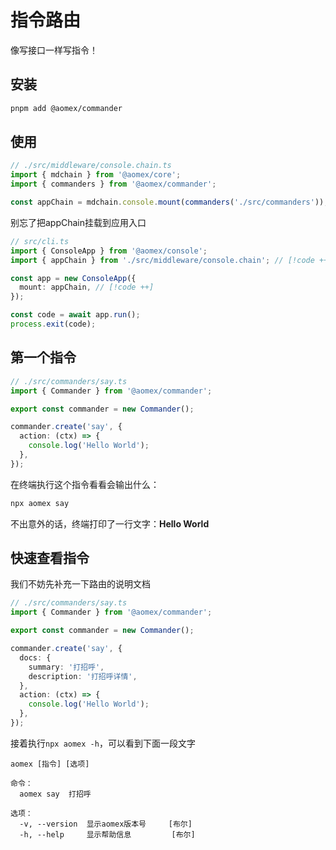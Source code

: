 # 指令路由

像写接口一样写指令！

## 安装

```bash
pnpm add @aomex/commander
```

## 使用

```typescript
// ./src/middleware/console.chain.ts
import { mdchain } from '@aomex/core';
import { commanders } from '@aomex/commander';

const appChain = mdchain.console.mount(commanders('./src/commanders'));
```

别忘了把appChain挂载到应用入口

```typescript
// src/cli.ts
import { ConsoleApp } from '@aomex/console';
import { appChain } from './src/middleware/console.chain'; // [!code ++]

const app = new ConsoleApp({
  mount: appChain, // [!code ++]
});

const code = await app.run();
process.exit(code);
```

## 第一个指令

```typescript
// ./src/commanders/say.ts
import { Commander } from '@aomex/commander';

export const commander = new Commander();

commander.create('say', {
  action: (ctx) => {
    console.log('Hello World');
  },
});
```

在终端执行这个指令看看会输出什么：

```bash
npx aomex say
```

不出意外的话，终端打印了一行文字：**Hello World**

## 快速查看指令

我们不妨先补充一下路由的说明文档

```typescript
// ./src/commanders/say.ts
import { Commander } from '@aomex/commander';

export const commander = new Commander();

commander.create('say', {
  docs: {
    summary: '打招呼',
    description: '打招呼详情',
  },
  action: (ctx) => {
    console.log('Hello World');
  },
});
```

接着执行`npx aomex -h`，可以看到下面一段文字

```txt{4}
aomex [指令] [选项]

命令：
  aomex say  打招呼

选项：
  -v, --version  显示aomex版本号     [布尔]
  -h, --help     显示帮助信息         [布尔]
```
